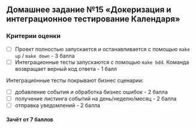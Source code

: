 ## Домашнее задание №15 «Докеризация и интеграционное тестирование Календаря»

### Критерии оценки
- [ ] Проект полностью запускается и останавливается с помощью `make up` / `make down` - 3 балла
- [ ] Интеграционные тесты запускаются с помощью `make bdd`. Команда возвращает верный код ответа - 1 балл

Интеграционные тесты покрывают бизнес сценарии:
- [ ] добавление события и обработка бизнес ошибок - 2 балла
- [ ] получение листинга событий на день/неделю/месяц - 2 балла
- [ ] отправка уведомлений - 2 балла

#### Зачёт от 7 баллов
